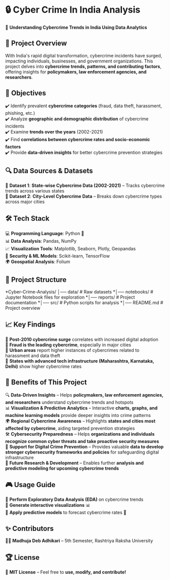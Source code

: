 # 🔒 Cyber Crime In India Analysis  
📌 **Understanding Cybercrime Trends in India Using Data Analytics**  

## 📜 Project Overview  
With India's rapid digital transformation, cybercrime incidents have surged, impacting individuals, businesses, and government organizations. This project delves into **cybercrime trends, patterns, and contributing factors**, offering insights for **policymakers, law enforcement agencies, and researchers**.

## 🎯 Objectives  
✔️ Identify prevalent **cybercrime categories** (fraud, data theft, harassment, phishing, etc.)  
✔️ Analyze **geographic and demographic distribution** of cybercrime incidents  
✔️ Examine **trends over the years** (2002-2021)  
✔️ Find **correlations between cybercrime rates and socio-economic factors**  
✔️ Provide **data-driven insights** for better cybercrime prevention strategies  

## 🔍 Data Sources & Datasets  
📂 **Dataset 1**: **State-wise Cybercrime Data (2002-2021)** – Tracks cybercrime trends across various states  
📂 **Dataset 2**: **City-Level Cybercrime Data** – Breaks down cybercrime types across major cities  

## 🛠 Tech Stack  
💻 **Programming Language**: Python 🐍  
📊 **Data Analysis**: Pandas, NumPy  
📈 **Visualization Tools**: Matplotlib, Seaborn, Plotly, Geopandas  
🔐 **Security & ML Models**: Scikit-learn, TensorFlow  
🌍 **Geospatial Analysis**: Folium  

## 📂 Project Structure  
*Cyber-Crime-Analysis/ │── data/               # Raw datasets
*│── notebooks/          # Jupyter Notebook files for exploration
*│── reports/            # Project documentation
*│── src/               # Python scripts for analysis
*│── README.md           # Project overview


## 📈 Key Findings  
🔹 **Post-2010 cybercrime surge** correlates with increased digital adoption  
🔹 **Fraud is the leading cybercrime**, especially in major cities  
🔹 **Urban areas** report higher instances of cybercrimes related to harassment and data theft  
🔹 **States with advanced tech infrastructure (Maharashtra, Karnataka, Delhi)** show higher cybercrime rates  

## 🎯 Benefits of This Project  
🔍 **Data-Driven Insights** – Helps **policymakers, law enforcement agencies, and researchers** understand cybercrime trends and hotspots  
📊 **Visualization & Predictive Analytics** – Interactive **charts, graphs, and machine learning models** provide deeper insights into crime patterns  
🌍 **Regional Cybercrime Awareness** – Highlights **states and cities most affected by cybercrime**, aiding targeted prevention strategies  
🛠 **Cybersecurity Preparedness** – Helps **organizations and individuals recognize common cyber threats and take proactive security measures**  
📡 **Support for Digital Crime Prevention** – Provides valuable **data to develop stronger cybersecurity frameworks and policies** for safeguarding digital infrastructure  
🚀 **Future Research & Development** – Enables further **analysis and predictive modeling for upcoming cybercrime trends**  

## 🎮 Usage Guide  
🔹 **Perform Exploratory Data Analysis (EDA)** on cybercrime trends  
🔹 **Generate interactive visualizations** 📊  
🔹 **Apply predictive models** to forecast cybercrime rates 🔮  

## ✨ Contributors  
👩‍💻 **Madhuja Deb Adhikari** – 5th Semester, Rashtriya Raksha University  


## 🏆 License  
📝 **MIT License** – Feel free to **use, modify, and contribute!**  

